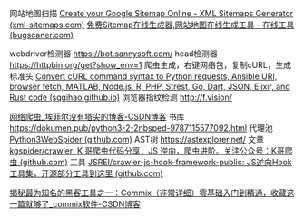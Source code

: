 
网站地图扫描
[Create your Google Sitemap Online - XML Sitemaps Generator (xml-sitemaps.com)](https://www.xml-sitemaps.com/)
[免费Sitemap在线生成器,网站地图在线生成工具 - 在线工具 (bugscaner.com)](http://tools.bugscaner.com/sitemapspider)

webdriver检测器
https://bot.sannysoft.com/
head检测器
https://httpbin.org/get?show_env=1
爬虫生成，右键网络包，复制cURL，生成标准头
[Convert cURL command syntax to Python requests, Ansible URI, browser fetch, MATLAB, Node.js, R, PHP, Strest, Go, Dart, JSON, Elixir, and Rust code (sqqihao.github.io)](https://sqqihao.github.io/trillworks.html)
浏览器指纹检测
http://f.vision/


[网络爬虫_埃菲尔没有塔尖的博客-CSDN博客](https://blog.csdn.net/weixin_38819889/category_10168944.html)
书库
https://dokumen.pub/python3-2-2nbsped-9787115577092.html
代理池
[Python3WebSpider (github.com)](https://github.com/orgs/Python3WebSpider/repositories)
AST树
https://astexplorer.net/
文章
[kgspider/crawler: K 哥爬虫代码分享，JS 逆向，爬虫进阶。关注公众号：K哥爬虫 (github.com)](https://github.com/kgspider/crawler)
工具
[JSREI/crawler-js-hook-framework-public: JS逆向Hook工具集，开源部分工具到这里 (github.com)](https://github.com/JSREI/crawler-js-hook-framework-public)


[揭秘最为知名的黑客工具之一：Commix（非常详细）零基础入门到精通，收藏这一篇就够了_commix软件-CSDN博客](https://blog.csdn.net/Python_paipai/article/details/140652890)